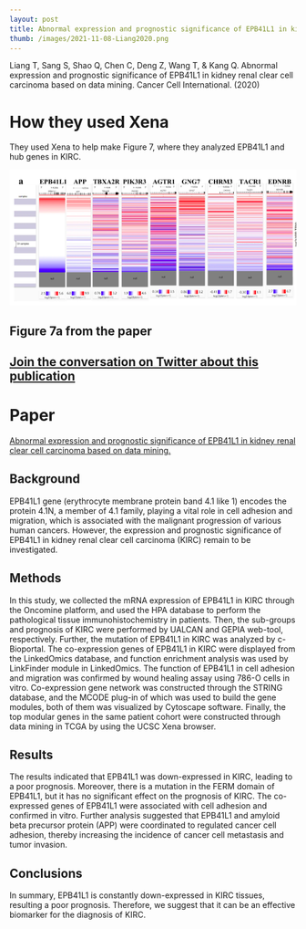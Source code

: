 ```yaml
---
layout: post
title: Abnormal expression and prognostic significance of EPB41L1 in kidney renal clear cell carcinoma
thumb: /images/2021-11-08-Liang2020.png
---
```


Liang T, Sang S, Shao Q, Chen C, Deng Z, Wang T, & Kang Q. Abnormal expression and prognostic significance of EPB41L1 in kidney renal clear cell carcinoma based on data mining. Cancer Cell International. (2020)

# How they used Xena
They used Xena to help make Figure 7, where they analyzed EPB41L1 and hub genes in KIRC.

![](/images/2021-11-08-Liang2020.png)
## Figure 7a from the paper

## [Join the conversation on Twitter about this publication](https://twitter.com/UCSCXena/status/1460385974983168001)

# Paper
[Abnormal expression and prognostic significance of EPB41L1 in kidney renal clear cell carcinoma based on data mining.](https://cancerci.biomedcentral.com/articles/10.1186/s12935-020-01449-8)

## Background
EPB41L1 gene (erythrocyte membrane protein band 4.1 like 1) encodes the protein 4.1N, a member of 4.1 family, playing a vital role in cell adhesion and migration, which is associated with the malignant progression of various human cancers. However, the expression and prognostic significance of EPB41L1 in kidney renal clear cell carcinoma (KIRC) remain to be investigated.

## Methods
In this study, we collected the mRNA expression of EPB41L1 in KIRC through the Oncomine platform, and used the HPA database to perform the pathological tissue immunohistochemistry in patients. Then, the sub-groups and prognosis of KIRC were performed by UALCAN and GEPIA web-tool, respectively. Further, the mutation of EPB41L1 in KIRC was analyzed by c-Bioportal. The co-expression genes of EPB41L1 in KIRC were displayed from the LinkedOmics database, and function enrichment analysis was used by LinkFinder module in LinkedOmics. The function of EPB41L1 in cell adhesion and migration was confirmed by wound healing assay using 786-O cells in vitro. Co-expression gene network was constructed through the STRING database, and the MCODE plug-in of which was used to build the gene modules, both of them was visualized by Cytoscape software. Finally, the top modular genes in the same patient cohort were constructed through data mining in TCGA by using the UCSC Xena browser.

## Results
The results indicated that EPB41L1 was down-expressed in KIRC, leading to a poor prognosis. Moreover, there is a mutation in the FERM domain of EPB41L1, but it has no significant effect on the prognosis of KIRC. The co-expressed genes of EPB41L1 were associated with cell adhesion and confirmed in vitro. Further analysis suggested that EPB41L1 and amyloid beta precursor protein (APP) were coordinated to regulated cancer cell adhesion, thereby increasing the incidence of cancer cell metastasis and tumor invasion.

## Conclusions
In summary, EPB41L1 is constantly down-expressed in KIRC tissues, resulting a poor prognosis. Therefore, we suggest that it can be an effective biomarker for the diagnosis of KIRC.
